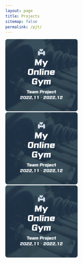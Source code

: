```yaml
---
layout: page
title: Projects
sitemap: false
permalink: /pjt/
---
```


<head>
    <style>
        .projects {
            display: flex;
            align-items: center;
            flex-wrap: nowrap;
            flex-direction: column;
            justify-content: center;
        }
        .project img {
            width: 45%;
            border-radius: 7px;
            cursor:pointer;
        }
        .project img:hover {
            /* box-shadow: 5px 5px 5px; */
            filter: drop-shadow(10px 6px 6px #c3c3c3);
        }
    </style>
</head>

<div class="projects">
    <div class="project" OnClick="location.href = 'my-online-gym'">
        <img src="image/MyOnlineGym.png" alt="My Online Gym">
    </div>
    <div class="project" OnClick="location.href = 'my-online-gym'">
        <img src="image/MyOnlineGym.png" alt="My Online Gym">
    </div>
    <div class="project" OnClick="location.href = 'my-online-gym'">
        <img src="image/MyOnlineGym.png" alt="My Online Gym">
    </div>
</div>